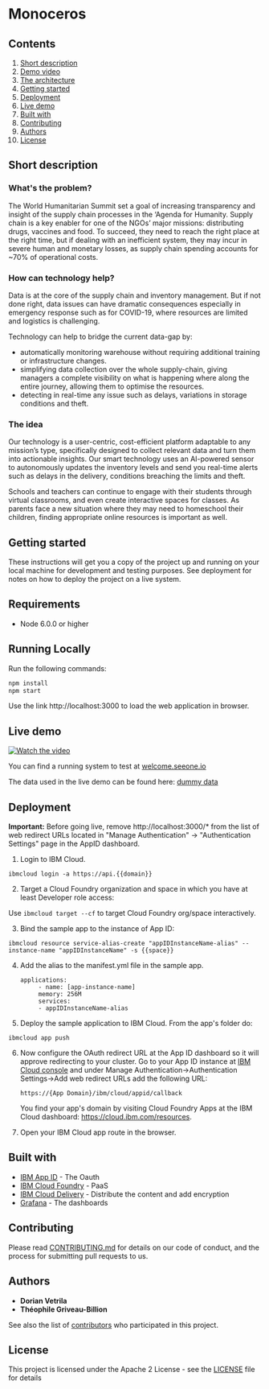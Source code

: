 # Monoceros

## Contents

1. [Short description](#short-description)
1. [Demo video](#demo-video)
1. [The architecture](#the-architecture)
1. [Getting started](#getting-started)
1. [Deployment](#deployment)
1. [Live demo](#live-demo)
1. [Built with](#built-with)
1. [Contributing](#contributing)
1. [Authors](#authors)
1. [License](#license)

## Short description

### What's the problem?

The World Humanitarian Summit set a goal of increasing transparency and insight of the supply chain processes in the ‘Agenda for Humanity. Supply chain is a key enabler for one of the NGOs’ major missions: distributing drugs, vaccines and food. To succeed, they need to reach the right place at the right time, but if dealing with an inefficient system, they may incur in severe human and monetary losses, as supply chain spending accounts for ~70% of operational costs.

### How can technology help? 

Data is at the core of the supply chain and inventory management. But if not done right, data issues can have dramatic consequences especially in emergency response such as for COVID-19, where resources are limited and logistics is challenging.

Technology can help to bridge the current data-gap by:

* automatically monitoring warehouse without requiring additional training or infrastructure changes.
* simplifying data collection over the whole supply-chain, giving managers a complete visibility on what is happening where along the entire journey, allowing them to optimise the resources.
* detecting in real-time any issue such as delays, variations in storage conditions and theft.

### The idea

Our technology is a user-centric, cost-efficient platform adaptable to any mission’s type, specifically designed to collect relevant data and turn them into actionable insights. Our smart technology uses an AI-powered sensor to autonomously updates the inventory levels and send you real-time alerts such as delays in the delivery, conditions breaching the limits and theft.

Schools and teachers can continue to engage with their students through virtual classrooms, and even create interactive spaces for classes. As parents face a new situation where they may need to homeschool their children, finding appropriate online resources is important as well.

## Getting started

These instructions will get you a copy of the project up and running on your local machine for development and testing purposes. See deployment for notes on how to deploy the project on a live system.

## Requirements
* Node 6.0.0 or higher

## Running Locally

Run the following commands:
```bash
npm install
npm start
```
Use the link http://localhost:3000 to load the web application in browser.

## Live demo

[![Watch the video](https://img.youtube.com/vi/pVBU1RJazkc/maxresdefault.jpg)](https://youtu.be/pVBU1RJazkc)

You can find a running system to test at [welcome.seeone.io](https://welcome.seeonee.io/)

The data used in the live demo can be found here: [dummy data](https://drive.google.com/drive/folders/13IV-g2vblpzRwJxzZrQmLWwCxGdTQfJG?usp=sharing)

## Deployment

**Important:** Before going live, remove http://localhost:3000/* from the list of web redirect URLs located in "Manage Authentication" -> "Authentication Settings" page in the AppID dashboard.

1. Login to IBM Cloud.

  `ibmcloud login -a https://api.{{domain}}`

2. Target a Cloud Foundry organization and space in which you have at least Developer role access:

  Use `ibmcloud target --cf` to target Cloud Foundry org/space interactively.

3. Bind the sample app to the instance of App ID:

  `ibmcloud resource service-alias-create "appIDInstanceName-alias" --instance-name "appIDInstanceName" -s {{space}}`
  
4. Add the alias to the manifest.yml file in the sample app.

   ```
   applications:
        - name: [app-instance-name]
        memory: 256M
        services:
        - appIDInstanceName-alias
   ```

5. Deploy the sample application to IBM Cloud. From the app's folder do:

  `ibmcloud app push`
  
6. Now configure the OAuth redirect URL at the App ID dashboard so it will approve redirecting to your cluster. Go to your App ID instance at [IBM Cloud console](https://cloud.ibm.com/resources) and under Manage Authentication->Authentication Settings->Add web redirect URLs add the following URL:

   `https://{App Domain}/ibm/cloud/appid/callback`
   
   You find your app's domain by visiting Cloud Foundry Apps at the IBM Cloud dashboard: https://cloud.ibm.com/resources.

7. Open your IBM Cloud app route in the browser.

## Built with

* [IBM App ID](https://cloud.ibm.com/catalog?search=app%20id#search_results) - The Oauth
* [IBM Cloud Foundry](https://cloud.ibm.com/catalog?search=Cloud%20Foundry#search_results) - PaaS
* [IBM Cloud Delivery](https://cloud.ibm.com/catalog?search=CDN#search_results) - Distribute the content and add encryption
* [Grafana](http://www.dropwizard.io/1.0.2/docs/) - The dashboards

## Contributing

Please read [CONTRIBUTING.md](CONTRIBUTING.md) for details on our code of conduct, and the process for submitting pull requests to us.

## Authors

* **Dorian Vetrila** 
* **Théophile Griveau-Billion**

See also the list of [contributors](https://github.com/Code-and-Response/Project-Sample/graphs/contributors) who participated in this project.

## License

This project is licensed under the Apache 2 License - see the [LICENSE](LICENSE) file for details
